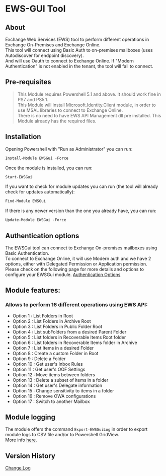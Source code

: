 ﻿# EWS-GUI Tool

## About
Exchange Web Services (EWS) tool to perform different operations in Exchange On-Premises and Exchange Online.  
This tool will connect using Basic Auth to on-premises mailboxes (uses Autodiscover for endpoint discovery).  
And will use Oauth to connect to Exchange Online. If "Modern Authentication" is not enabled in the tenant, the tool will fail to connect.  

## Pre-requisites

 > This Module requires Powershell 5.1 and above. It should work fine in PS7 and PS5.1.  
 > This Module will install Microsoft.Identity.Client module, in order to use MSAL libraries to connect to Exchange Online.  
 > There is no need to have EWS API Management dll pre installed. This Module already has the required files.  

## Installation

Opening Powershell with "Run as Administrator" you can run:
``` powershell
Install-Module EWSGui -Force
```
Once the module is installed, you can run:
``` powershell
Start-EWSGui
```

If you want to check for module updates you can run (the tool will already check for updates automatically):
``` powershell
Find-Module EWSGui
```
If there is any newer version than the one you already have, you can run:
``` powershell
Update-Module EWSGui -Force
```

## Authentication options

The EWSGui tool can connect to Exchange On-premises mailboxes using Basic Authentication.  
To connect to Exchange Online, it will use Modern auth and we have 2 options, either with Delegated Permission or Application permission.  
Please check on the following page for more details and options to configure your EWSGui module.
[Authentication Options](/docs/AuthenticationOptions.md)  

## Module features:
### Allows to perform 16 different operations using EWS API:
- Option 1 : List Folders in Root
- Option 2 : List Folders in Archive Root
- Option 3 : List Folders in Public Folder Root
- Option 4 : List subFolders from a desired Parent Folder
- Option 5 : List folders in Recoverable Items Root folder
- Option 6 : List folders in Recoverable Items folder in Archive
- Option 7 : List Items in a desired Folder
- Option 8 : Create a custom Folder in Root
- Option 9 : Delete a Folder
- Option 10 : Get user's Inbox Rules
- Option 11 : Get user's OOF Settings
- Option 12 : Move items between folders
- Option 13 : Delete a subset of items in a folder
- Option 14 : Get user's Delegate information
- Option 15 : Change sensitivity to items in a folder
- Option 16 : Remove OWA configurations
- Option 17 : Switch to another Mailbox

## Module logging

The module offers the command `Export-EWSGuiLog` in order to export module logs to CSV file and/or to Powershell GridView.  
More info [here](/docs/Export-EWSGuiLog.md).  

## Version History
[Change Log](/ewsgui/changelog.md)